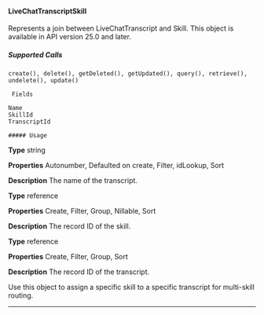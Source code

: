 #### LiveChatTranscriptSkill

Represents a join between LiveChatTranscript and Skill. This object is available in API version 25.0 and later.

##### Supported Calls
```
create(), delete(), getDeleted(), getUpdated(), query(), retrieve(), undelete(), update()

 Fields

```
```
Name
SkillId
TranscriptId

##### Usage

```

**Type**
string

**Properties**
Autonumber, Defaulted on create, Filter, idLookup, Sort

**Description**
The name of the transcript.

**Type**
reference

**Properties**
Create, Filter, Group, Nillable, Sort

**Description**
The record ID of the skill.

**Type**
reference

**Properties**
Create, Filter, Group, Sort

**Description**
The record ID of the transcript.


Use this object to assign a specific skill to a specific transcript for multi-skill routing.


-----
